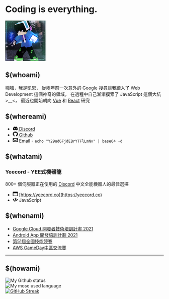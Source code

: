 # Coding is everything.

<img src="img/avatar.png" width="128px" alt="凱恩Kane">

## $(whoami)

嗨嗨，我是凱恩，
從兩年前一次意外的 Google 搜尋讓我踏入了 Web Development 這個神奇的領域，
在過程中自己漸漸摸索了 JavaScript 這個大坑 >__<，
最近也開始朝向 [Vue](https://vuejs.org/) 和 [React](https://zh-hant.reactjs.org/) 研究

## $(whereami)

- [<img src="icon/discord.svg" width="16px" alt="Discord"> Discord](https://discord.gg/ct2ufag)
- [<img src="icon/github.svg" width="16px" alt="Github"> Github](https://github.com/Gary50613)
- <img src="icon/envelope.svg" width="16px" alt="Email"> Email - `echo "Y29udGFjdEBrYTFlLmNv" | base64 -d`

## $(whatami)

### Yeecord - YEE式機器龍
800+ 個伺服器正在使用的
[Discord](https://discord.com) 中文全能機器人的最佳選擇

- <img src="icon/window-maximize.svg" alt="website" width="16px"> [https://yeecord.co](https://yeecord.co)
- <img src="icon/code.svg" width="16px" alt="code language"> JavaScript

## $(whenami)

- [Google Cloud 開發者技術培訓計畫 2021](https://events.withgoogle.com/cloud-study-jam-2021-twhk/)
- [Android App 開發培訓計劃 2021](https://events.withgoogle.com/android-study-jam-twhk-2021/)
- [第51屆全國技能競賽](https://skillsweek.wdasec.gov.tw/skillsweek/)
- [AWS GameDay中區交流賽](https://www.iecs.fcu.edu.tw/news/AWS%20GameDay中區交流賽/)


***

## $(howami)

![My Github status](https://github-readme-stats.vercel.app/api?username=Gary50613&count_private=true&show_icons=true&theme=radical)<br/>
![My mose used language](https://github-readme-stats.vercel.app/api/top-langs/?username=Gary50613&&theme=radical&layout=compact)<br/>
[![GitHub Streak](http://github-readme-streak-stats.herokuapp.com?user=Gary50613&theme=dark&hide_border=true)](https://git.io/streak-stats)
